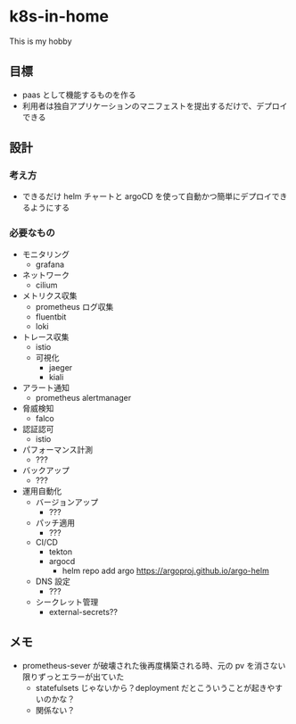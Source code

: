 # k8s-in-home

This is my hobby

## 目標

- paas として機能するものを作る
- 利用者は独自アプリケーションのマニフェストを提出するだけで、デプロイできる

## 設計

### 考え方

- できるだけ helm チャートと argoCD を使って自動かつ簡単にデプロイできるようにする

### 必要なもの

- モニタリング
  - grafana
- ネットワーク
  - cilium
- メトリクス収集
  - prometheus ログ収集
  - fluentbit
  - loki
- トレース収集
  - istio
  - 可視化
    - jaeger
    - kiali
- アラート通知
  - prometheus alertmanager
- 脅威検知
  - falco
- 認証認可
  - istio
- パフォーマンス計測
  - ???
- バックアップ
  - ???
- 運用自動化
  - バージョンアップ
    - ???
  - パッチ適用
    - ???
  - CI/CD
    - tekton
    - argocd
      - helm repo add argo https://argoproj.github.io/argo-helm
  - DNS 設定
    - ???
  - シークレット管理
    - external-secrets??

## メモ

- prometheus-sever が破壊された後再度構築される時、元の pv を消さない限りずっとエラーが出ていた
  - statefulsets じゃないから？deployment だとこういうことが起きやすいのかな？
  - 関係ない？
